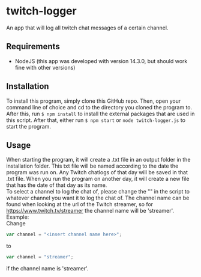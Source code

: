 # twitch-logger
 An app that will log all twitch chat messages of a certain channel.
 

## Requirements
 - NodeJS (this app was developed with version 14.3.0, but should work fine with other versions)
## Installation
 To install this program, simply clone this GitHub repo. Then, open your command line of choice and cd to the directory you cloned the program to. After this, run ```$ npm install``` to install the external packages that are used in this script. After that, either run ```$ npm start``` or ```node twitch-logger.js``` to start the program.
 
## Usage
 When starting the program, it will create a .txt file in an output folder in the installation folder. This txt file will be named according to the date the program was run on. Any Twitch chatlogs of that day will be saved in that .txt file. When you run the program on another day, it will create a new file that has the date of that day as its name.  
 To select a channel to log the chat of, please change the "<insert channel name here>" in the script to whatever channel you want it to log the chat of. The channel name can be found when looking at the url of the Twitch streamer, so for https://www.twitch.tv/streamer the channel name will be 'streamer'.
 Example:  
 Change 
 ```js
 var channel = "<insert channel name here>";
 ```  
 to  
 ```js
 var channel = "streamer";
 ```
 if the channel name is 'streamer'.
